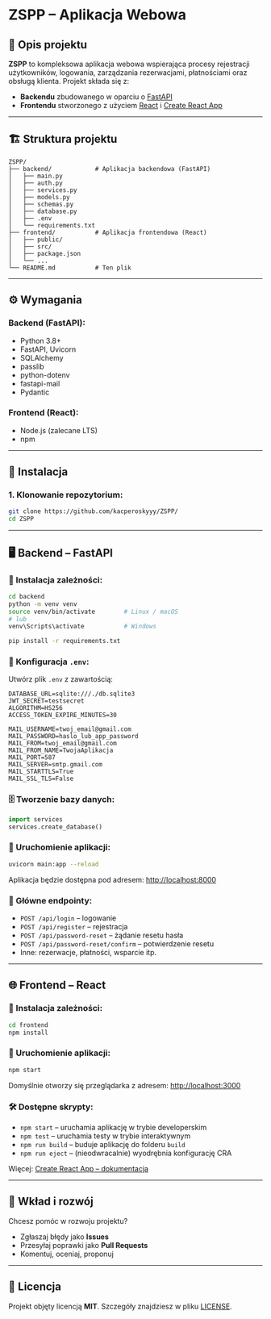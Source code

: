 
# ZSPP – Aplikacja Webowa

## 📌 Opis projektu

**ZSPP** to kompleksowa aplikacja webowa wspierająca procesy rejestracji użytkowników, logowania, zarządzania rezerwacjami, płatnościami oraz obsługą klienta. Projekt składa się z:

- **Backendu** zbudowanego w oparciu o [FastAPI](https://fastapi.tiangolo.com/)
- **Frontendu** stworzonego z użyciem [React](https://react.dev/) i [Create React App](https://create-react-app.dev/)

---

## 🏗 Struktura projektu

```
ZSPP/
├── backend/            # Aplikacja backendowa (FastAPI)
│   ├── main.py
│   ├── auth.py
│   ├── services.py
│   ├── models.py
│   ├── schemas.py
│   ├── database.py
│   ├── .env
│   └── requirements.txt
├── frontend/           # Aplikacja frontendowa (React)
│   ├── public/
│   ├── src/
│   ├── package.json
│   └── ...
└── README.md           # Ten plik
```

---

## ⚙️ Wymagania

### Backend (FastAPI):

- Python 3.8+
- FastAPI, Uvicorn
- SQLAlchemy
- passlib
- python-dotenv
- fastapi-mail
- Pydantic

### Frontend (React):

- Node.js (zalecane LTS)
- npm

---

## 🔧 Instalacja

### 1. Klonowanie repozytorium:

```bash
git clone https://github.com/kacperoskyyy/ZSPP/
cd ZSPP
```

---

## 🖥 Backend – FastAPI

### 🔨 Instalacja zależności:

```bash
cd backend
python -m venv venv
source venv/bin/activate        # Linux / macOS
# lub
venv\Scripts\activate           # Windows

pip install -r requirements.txt
```

### 🔐 Konfiguracja `.env`:

Utwórz plik `.env` z zawartością:

```env
DATABASE_URL=sqlite:///./db.sqlite3
JWT_SECRET=testsecret
ALGORITHM=HS256
ACCESS_TOKEN_EXPIRE_MINUTES=30

MAIL_USERNAME=twoj_email@gmail.com
MAIL_PASSWORD=haslo_lub_app_password
MAIL_FROM=twoj_email@gmail.com
MAIL_FROM_NAME=TwojaAplikacja
MAIL_PORT=587
MAIL_SERVER=smtp.gmail.com
MAIL_STARTTLS=True
MAIL_SSL_TLS=False
```

### 🗄️ Tworzenie bazy danych:

```python
import services
services.create_database()
```

### 🚀 Uruchomienie aplikacji:

```bash
uvicorn main:app --reload
```

Aplikacja będzie dostępna pod adresem: [http://localhost:8000](http://localhost:8000)

### 📡 Główne endpointy:

- `POST /api/login` – logowanie
- `POST /api/register` – rejestracja
- `POST /api/password-reset` – żądanie resetu hasła
- `POST /api/password-reset/confirm` – potwierdzenie resetu
- Inne: rezerwacje, płatności, wsparcie itp.

---

## 🌐 Frontend – React

### 🔨 Instalacja zależności:

```bash
cd frontend
npm install
```

### 🚀 Uruchomienie aplikacji:

```bash
npm start
```

Domyślnie otworzy się przeglądarka z adresem: [http://localhost:3000](http://localhost:3000)

### 🛠 Dostępne skrypty:

- `npm start` – uruchamia aplikację w trybie developerskim
- `npm test` – uruchamia testy w trybie interaktywnym
- `npm run build` – buduje aplikację do folderu `build`
- `npm run eject` – (nieodwracalnie) wyodrębnia konfigurację CRA

Więcej: [Create React App – dokumentacja](https://create-react-app.dev/docs/getting-started)

---

## 🤝 Wkład i rozwój

Chcesz pomóc w rozwoju projektu?

- Zgłaszaj błędy jako **Issues**
- Przesyłaj poprawki jako **Pull Requests**
- Komentuj, oceniaj, proponuj

---

## 📄 Licencja

Projekt objęty licencją **MIT**. Szczegóły znajdziesz w pliku [LICENSE](LICENSE).
